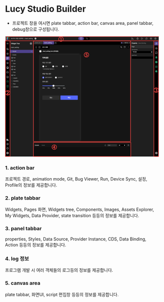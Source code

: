 # Lucy Studio Builder

* 프로젝트 창을 여시면 plate tabbar, action bar, canvas area, panel tabbar, debug창으로 구성됩니다.


![](../assets/menu1.png)


### 1. action bar
프로젝트 경로, animation mode, Git, Bug Viewer, Run, Device Sync, 설정, Profile의 정보를 제공합니다.


### 2. plate tabbar
Widgets, Pages 화면, Widgets tree, Components, Images, Assets Explorer, My Widgets, Data Provider, state transition 등등의 정보를 제공합니다.


### 3. panel tabbar 
properties, Styles, Data Source, Provider Instance, CDS, Data Binding, Action 등등의 정보를 제공합니다.


### 4. log 정보
프로그램 개발 시 여러 객체들의 로그등의 정보를 제공합니다.

### 5. canvas area
plate tabbar, 화면UI, script 편집창 등등의 정보를 제공합니다.